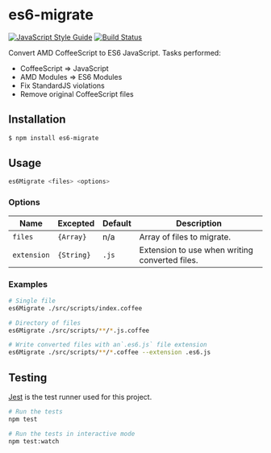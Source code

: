 # es6-migrate
[![JavaScript Style Guide](https://img.shields.io/badge/code_style-standard-brightgreen.svg)](https://standardjs.com)
[![Build Status](https://travis-ci.org/dcalhoun/es6-migrate.svg?branch=master)](https://travis-ci.org/dcalhoun/es6-migrate)

Convert AMD CoffeeScript to ES6 JavaScript. Tasks performed:
- CoffeeScript => JavaScript
- AMD Modules => ES6 Modules
- Fix StandardJS violations
- Remove original CoffeeScript files

## Installation

```bash
$ npm install es6-migrate
```

## Usage
```bash
es6Migrate <files> <options>
```

### Options

| Name        | Excepted   | Default | Description                                    |
| ----        | --------   | ------- | -----------                                    |
| `files`     | `{Array}`  | n/a     | Array of files to migrate.                     |
| `extension` | `{String}` | `.js`   | Extension to use when writing converted files. |

### Examples
```bash
# Single file
es6Migrate ./src/scripts/index.coffee

# Directory of files
es6Migrate ./src/scripts/**/*.js.coffee

# Write converted files with an`.es6.js` file extension
es6Migrate ./src/scripts/**/*.coffee --extension .es6.js
```

## Testing
[Jest](http://facebook.github.io/jest/) is the test runner used for this project.

```bash
# Run the tests
npm test

# Run the tests in interactive mode
npm test:watch
```
